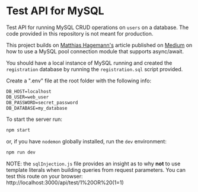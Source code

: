 # Test API for MySQL

Test API for running MySQL CRUD operations on `users` on a database. The code provided in this repository is not meant for production.

This project builds on [Matthias Hagemann's](https://medium.com/@mhagemann?source=post_page-----6984a09d49f4----------------------) article published on [Medium](https://medium.com/@mhagemann/create-a-mysql-database-middleware-with-node-js-8-and-async-await-6984a09d49f4) on how to use a MySQL pool connection module that supports async/await.

You should have a local instance of MySQL running and created the `registration` database by running the `registration.sql` script provided.

Create a ".env" file at the root folder with the following info:

```reStructuredText
DB_HOST=localhost
DB_USER=web_user
DB_PASSWORD=secret_password
DB_DATABASE=my_database
```

To start the server run:

```bash
npm start
```

or, if you have `nodemon` globally installed, run the `dev` environment:

```bash
npm run dev
```

NOTE: the `sqlInjection.js` file provides an insight as to why **not** to use template literals when building queries from request parameters. You can test this route on your browser: http://localhost:3000/api/test/1%20OR%20(1=1)
